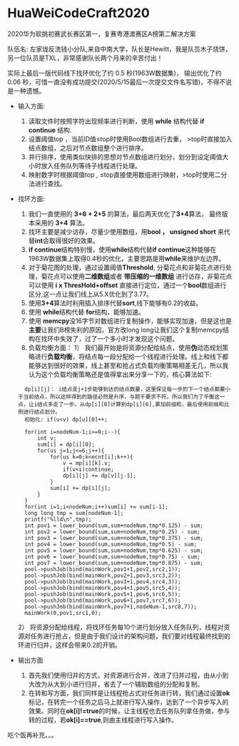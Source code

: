 # HuaWeiCodeCraft2020
2020华为软挑初赛武长赛区第一，复赛粤港澳赛区A榜第二解决方案 

队伍名: 左家垅反洗钱小分队,来自中南大学，队长是Hewitt，我是队员木子烧饼，另一位队员是TXL，非常感谢队长两个月来的辛苦付出！

实际上最后一版代码线下找环优化了约 0.5 秒(1963W数据集)， 输出优化了约 0.06 秒，可惜一直没有成功提交(2020/5/15最后一次提交文件名写错)，不得不说是一种遗憾。

* 输入方面:
  1. 读取文件时按照字符出现频率进行判断，使用 **while** 结构代替 **if continue** 结构.
  2. 设置阈值top ，当前ID值≤top时使用Bool数组进行去重， >top时直接加入结点数组，之后对节点数组整个进行排序。
  3. 并行排序，使用类似快排的思想对节点数组进行划分，划分到设定阈值大小时放入任务队列等待子线程进行处理。
  4. 映射数字时根据阈值top , ≤top直接使用数组进行映射，>top时使用二分法进行查找。


* 找环方面:
  1. 我们一直使用的 **3+6 + 2+5** 的算法，最后两天优化了**3+4**算法， 最终版本采用的 **3+4** 算法。
  2. 找环主要是减少访存，尽量少使用数组，用**bool ， unsigned short** 来代替**int**会取得很好的效果。
  3. **if continue**结构特别慢，使用**while**结构代替**if continue**这种能够在1963W数据集上取得0.4秒的优化，主要思路是用**while**来维护左边界。
  4. 对于菊花图的处理，通过设置阈值**Threshold**, 分菊花点和非菊花点进行处理，菊花点可以使用**二维数组**或者 **带压缩的一维数组** 进行访存，非菊花点可以使用 **i x ThresHold+offset** 直接进行定位，通过一个**bool**数组进行区分,这一点让我们线上从5.X优化到了3.77。
  5. 使用**3+4**算法时利用插入排序代替**sort**,线下能够有0.2的收益。
  6. 使用 **while**结构代替 **for**结构，能够加速。
  7. 使用 **memcpy**没16字节对数组进行复制操作，能够实现加速，但是这也是**主要**让我们B榜失利的原因，官方改long long让我们这个复制memcpy结构在找环中失效了，过了一个多小时才发现这个问题。
  8. 负载均衡方面：
    1） 我们最开始是将资源分配给结点，使用**伪**动态规划策略进行**负载均衡**，将结点每一段分配给一个线程进行处理。线上和线下都能够达到很好的效果，线上甚至和抢占式负载均衡策略相差无几，所以我认为这个负载均衡策略还是值得拿出来分享一下的，核心算法如下:
    ```
      dp[i][j]： i结点走j+1步能够到达的结点数量，这里保证每一步的下一个结点都要小于当前结点，所以这样得到的路径必然是升序，与题干要求不符。所以我们为了平衡这一点，让i结点多走了一步。从dp[i][0]计算到dp[i][6],累加前缀和，最后使用前缀和比例进行结点划分。
      初始化: if(u<v) dp[u][0]++;

      for(int i=nodeNum-1;i>=0;i--){
          int v;
          sum[i] = dp[i][0];
          for(us j=1;j<=6;j++){
              for(us k=0;k<ecnt[i];k++){
                  v = mp[i][k].v;
                  if(v<i)continue;
                  dp[i][j] += dp[v][j-1];
              }
              sum[i] += dp[i][j];
          }
      }
      for(int i=1;i<nodeNum;i++)sum[i] += sum[i-1];
      long long tmp = sum[nodeNum-1];
      printf("%lld\n",tmp);
      int pov1 = lower_bound(sum,sum+nodeNum,tmp*0.125) - sum;
      int pov2 = lower_bound(sum,sum+nodeNum,tmp*0.25) - sum;
      int pov3 = lower_bound(sum,sum+nodeNum,tmp*0.375) - sum;
      int pov4 = lower_bound(sum,sum+nodeNum,tmp*0.5) - sum;
      int pov5 = lower_bound(sum,sum+nodeNum,tmp*0.625) - sum;
      int pov6 = lower_bound(sum,sum+nodeNum,tmp*0.75) - sum;
      int pov7 = lower_bound(sum,sum+nodeNum,tmp*0.875) - sum;
      pool->pushJob(bind(mainWork,pov1+1,pov2,src2,1));
      pool->pushJob(bind(mainWork,pov2+1,pov3,src3,2));
      pool->pushJob(bind(mainWork,pov3+1,pov4,src4,3));
      pool->pushJob(bind(mainWork,pov4+1,pov5,src5,4));
      pool->pushJob(bind(mainWork,pov5+1,pov6,src6,5));
      pool->pushJob(bind(mainWork,pov6+1,pov7,src7,6));
      pool->pushJob(bind(mainWork,pov7+1,nodeNum-1,src8,7));
      mainWork(0,pov1,src1,0);
    ```
    2） 将资源分配给线程，将找环任务每10个进行划分放入任务队列，线程对资源对任务进行抢占，但是由于我们设计的架构问题，我们要对线程最终找到的环进行归并，这样会带来0.2的开销。

* 输出方面
  1. 首先我们使用归并的方式，对资源进行合并，改进了归并过程，由从小到大改为从大到小进行归并，省去了一个辅助数组的分配和复制。
  2. 在转和写方面，我们同样是让线程抢占式对任务进行转，我们通过设置**ok**标记，在转完一个任务之后马上就进行写入操作，达到了一个异步写入的效果。同时在**ok[i]!=true**的时候，让主线程也去任务队列拿任务做，参与转的过程，若**ok[i]==true**,则由主线程进行写入操作。

吃个饭再补充。。。
